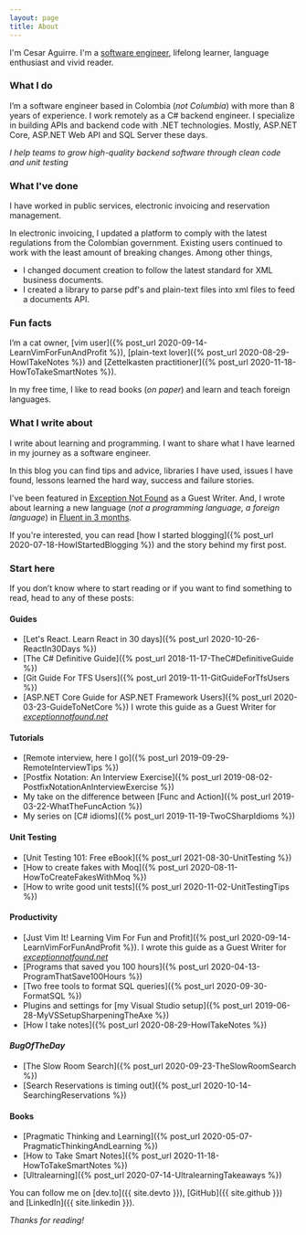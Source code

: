 ```yaml
---
layout: page
title: About
---
```


I'm Cesar Aguirre. I'm a [software engineer](https://github.com/canro91), lifelong learner, language enthusiast and vivid reader.

### What I do

I’m a software engineer based in Colombia (_not Columbia_) with more than 8 years of experience. I work remotely as a C# backend engineer. I specialize in building APIs and backend code with .NET technologies. Mostly, ASP.NET Core, ASP.NET Web API and SQL Server these days.

<div class="message lead"><em>I help teams to grow high-quality backend software through clean code and unit testing</em></div>

### What I've done

I have worked in public services, electronic invoicing and reservation management.

In electronic invoicing, I updated a platform to comply with the latest regulations from the Colombian government. Existing users continued to work with the least amount of breaking changes. Among other things,

* I changed document creation to follow the latest standard for XML business documents.
* I created a library to parse pdf's and plain-text files into xml files to feed a documents API.

### Fun facts

I’m a cat owner, [vim user]({% post_url 2020-09-14-LearnVimForFunAndProfit %}), [plain-text lover]({% post_url 2020-08-29-HowITakeNotes %}) and [Zettelkasten practitioner]({% post_url 2020-11-18-HowToTakeSmartNotes %}).

In my free time, I like to read books (_on paper_) and learn and teach foreign languages. 

### What I write about

I write about learning and programming. I want to share what I have learned in my journey as a software engineer.

In this blog you can find tips and advice, libraries I have used, issues I have found, lessons learned the hard way, success and failure stories.

I've been featured in [Exception Not Found](https://exceptionnotfound.net/author/cesar-aguirre/) as a Guest Writer. And, I wrote about learning a new language (_not a programming language, a foreign language_) in [Fluent in 3 months](https://www.fluentin3months.com/speaking-french-in-france/).

If you're interested, you can read [how I started blogging]({% post_url 2020-07-18-HowIStartedBlogging %}) and the story behind my first post.

### Start here

If you don’t know where to start reading or if you want to find something to read, head to any of these posts:

#### Guides

* [Let's React. Learn React in 30 days]({% post_url 2020-10-26-ReactIn30Days %})
* [The C# Definitive Guide]({% post_url 2018-11-17-TheC#DefinitiveGuide %})
* [Git Guide For TFS Users]({% post_url 2019-11-11-GitGuideForTfsUsers %})
* [ASP.NET Core Guide for ASP.NET Framework Users]({% post_url 2020-03-23-GuideToNetCore %}) I wrote this guide as a Guest Writer for _[exceptionnotfound.net](https://exceptionnotfound.net/asp-net-core-guide-for-asp-net-framework-developers/)_

#### Tutorials

* [Remote interview, here I go]({% post_url 2019-09-29-RemoteInterviewTips %})
* [Postfix Notation: An Interview Exercise]({% post_url 2019-08-02-PostfixNotationAnInterviewExercise %})
* My take on the difference between [Func and Action]({% post_url 2019-03-22-WhatTheFuncAction %})
* My series on [C# idioms]({% post_url 2019-11-19-TwoCSharpIdioms %})

#### Unit Testing

* [Unit Testing 101: Free eBook]({% post_url 2021-08-30-UnitTesting %})
* [How to create fakes with Moq]({% post_url 2020-08-11-HowToCreateFakesWithMoq %})
* [How to write good unit tests]({% post_url 2020-11-02-UnitTestingTips %})

#### Productivity

* [Just Vim It! Learning Vim For Fun and Profit]({% post_url 2020-09-14-LearnVimForFunAndProfit %}). I wrote this guide as a Guest Writer for _[exceptionnotfound.net](https://exceptionnotfound.net/learning-vim-for-fun-and-profit/)_
* [Programs that saved you 100 hours]({% post_url 2020-04-13-ProgramThatSave100Hours %})
* [Two free tools to format SQL queries]({% post_url 2020-09-30-FormatSQL %})
* Plugins and settings for [my Visual Studio setup]({% post_url 2019-06-28-MyVSSetupSharpeningTheAxe %})
* [How I take notes]({% post_url 2020-08-29-HowITakeNotes %})

#### _BugOfTheDay_

* [The Slow Room Search]({% post_url 2020-09-23-TheSlowRoomSearch %})
* [Search Reservations is timing out]({% post_url 2020-10-14-SearchingReservations %})

#### Books

* [Pragmatic Thinking and Learning]({% post_url 2020-05-07-PragmaticThinkingAndLearning %})
* [How to Take Smart Notes]({% post_url 2020-11-18-HowToTakeSmartNotes %})
* [Ultralearning]({% post_url 2020-07-14-UltralearningTakeaways %})

You can follow me on [dev.to]({{ site.devto }}), [GitHub]({{ site.github }}) and [LinkedIn]({{ site.linkedin }}).

_Thanks for reading!_
